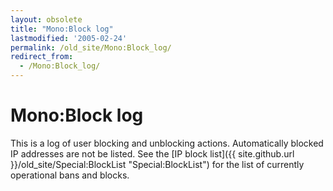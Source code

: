 ```yaml
---
layout: obsolete
title: "Mono:Block log"
lastmodified: '2005-02-24'
permalink: /old_site/Mono:Block_log/
redirect_from:
  - /Mono:Block_log/
---
```


Mono:Block log
==============

This is a log of user blocking and unblocking actions. Automatically blocked IP addresses are not be listed. See the [IP block list]({{ site.github.url }}/old_site/Special:BlockList "Special:BlockList") for the list of currently operational bans and blocks.

